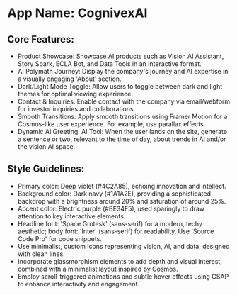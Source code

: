 # **App Name**: CognivexAI

## Core Features:

- Product Showcase: Showcase AI products such as Vision AI Assistant, Story Spark, ECLA Bot, and Data Tools in an interactive format.
- AI Polymath Journey: Display the company's journey and AI expertise in a visually engaging 'About' section.
- Dark/Light Mode Toggle: Allow users to toggle between dark and light themes for optimal viewing experience.
- Contact & Inquiries: Enable contact with the company via email/webform for investor inquiries and collaborations.
- Smooth Transitions: Apply smooth transitions using Framer Motion for a Cosmos-like user experience. For example, use parallax effects.
- Dynamic AI Greeting: AI Tool: When the user lands on the site, generate a sentence or two, relevant to the time of day, about trends in AI and/or the vision AI space.

## Style Guidelines:

- Primary color: Deep violet (#4C2A85), echoing innovation and intellect.
- Background color: Dark navy (#1A1A2E), providing a sophisticated backdrop with a brightness around 20% and saturation of around 25%.
- Accent color: Electric purple (#BE34F5), used sparingly to draw attention to key interactive elements.
- Headline font: 'Space Grotesk' (sans-serif) for a modern, techy aesthetic; body font: 'Inter' (sans-serif) for readability. Use 'Source Code Pro' for code snippets.
- Use minimalist, custom icons representing vision, AI, and data, designed with clean lines.
- Incorporate glassmorphism elements to add depth and visual interest, combined with a minimalist layout inspired by Cosmos.
- Employ scroll-triggered animations and subtle hover effects using GSAP to enhance interactivity and engagement.